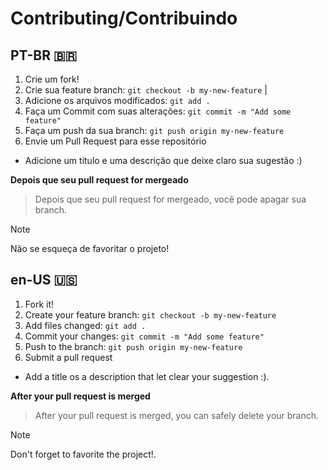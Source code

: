 # Contributing/Contribuindo

## PT-BR 🇧🇷
1. Crie um fork!
2. Crie sua feature branch: `git checkout -b my-new-feature` | 
3. Adicione os arquivos modificados:  `git add .`
4. Faça um Commit com suas alterações: `git commit -m "Add some feature"`
5. Faça um push da sua branch: `git push origin my-new-feature` 
6. Envie um Pull Request para esse repositório

- Adicione um título e uma descrição que deixe claro sua sugestão :)

**Depois que seu pull request for mergeado**

> Depois que seu pull request for mergeado, você pode apagar sua branch. 

> [!NOTE]
> Não se esqueça de favoritar o projeto!

## en-US 🇺🇸
1. Fork it!
2. Create your feature branch: `git checkout -b my-new-feature`
3. Add files changed:  `git add .`
4. Commit your changes: `git commit -m "Add some feature"`
5. Push to the branch: `git push origin my-new-feature`
6. Submit a pull request

- Add a title os a description that let clear your suggestion :).

**After your pull request is merged** 

> After your pull request is merged, you can safely delete your branch.

> [!NOTE]
> Don't forget to favorite the project!.
